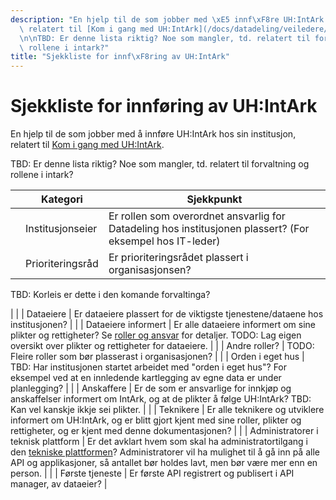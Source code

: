 ```yaml
---
description: "En hjelp til de som jobber med \xE5 innf\xF8re UH:IntArk hos sin institusjon,\
  \ relatert til [Kom i gang med UH:IntArk](/docs/datadeling/veiledere/innforing).\n\
  \n\nTBD: Er denne lista riktig? Noe som mangler, td. relatert til forvaltning og\
  \ rollene i intark?"
title: "Sjekkliste for innf\xF8ring av UH:IntArk"
---
```


# Sjekkliste for innføring av UH:IntArk

En hjelp til de som jobber med å innføre UH:IntArk hos sin institusjon, relatert til [Kom i gang med UH:IntArk](/docs/datadeling/veiledere/innforing).

TBD: Er denne lista riktig? Noe som mangler, td. relatert til forvaltning og rollene i intark?

|  | Kategori | Sjekkpunkt |
| --- | --- | --- |
|  | Institusjonseier | Er rollen som overordnet ansvarlig for Datadeling hos institusjonen plassert? (For eksempel hos IT-leder) |
|  | Prioriteringsråd | Er prioriteringsrådet plassert i organisasjonsen?

TBD: Korleis er dette i den komande forvaltinga?

 |
|  | Dataeiere | Er dataeiere plassert for de viktigste tjenestene/dataene hos institusjonen? |
|  | Dataeiere informert | Er alle dataeiere informert om sine plikter og rettigheter? Se [roller og ansvar](/docs/datadeling/hva-er/roller) for detaljer. TODO: Lag eigen oversikt over plikter og rettigheter for dataeiere. |
|  | Andre roller? | TODO: Fleire roller som bør plasserast i organisasjonen? |
|  | Orden i eget hus | TBD: Har institusjonen startet arbeidet med "orden i eget hus"? For eksempel ved at en innledende kartlegging av egne data er under planlegging? |
|  | Anskaffere | Er de som er ansvarlige for innkjøp og anskaffelser informert om IntArk, og at de plikter å følge UH:IntArk? TBD: Kan vel kanskje ikkje sei plikter. |
|  | Teknikere | Er alle teknikere og utviklere informert om UH:IntArk, og er blitt gjort kjent med sine roller, plikter og rettigheter, og er kjent med denne dokumentasjonen? |
|  | Administratorer i teknisk plattform | Er det avklart hvem som skal ha administratortilgang i den [tekniske plattformen](/docs/datadeling/teknisk-plattform)? Administratorer vil ha mulighet til å gå inn på alle API og applikasjoner, så antallet bør holdes lavt, men bør være mer enn en person. |
|  | Første tjeneste | Er første API registrert og publisert i API manager, av dataeier? |
